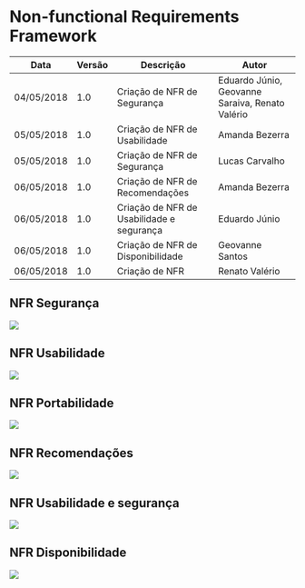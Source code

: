 # Non-functional Requirements Framework

| Data | Versão | Descrição | Autor |
| --- | --- | --- | --- |
| 04/05/2018 | 1.0 | Criação de NFR de Segurança | Eduardo Júnio, Geovanne Saraiva, Renato Valério |
| 05/05/2018 | 1.0 | Criação de NFR de Usabilidade | Amanda Bezerra |
| 05/05/2018 | 1.0 | Criação de NFR de Segurança | Lucas Carvalho |
| 06/05/2018 | 1.0 | Criação de NFR de Recomendações | Amanda Bezerra |
| 06/05/2018 | 1.0 | Criação de NFR de Usabilidade e segurança | Eduardo Júnio |
| 06/05/2018 | 1.0 | Criação de NFR de Disponibilidade | Geovanne Santos |
| 06/05/2018 | 1.0 | Criação de NFR | Renato Valério |





## NFR Segurança
<a href="../nfr-seguranca.jpg"><img src="../nfr-seguranca.jpg"></a>

## NFR Usabilidade
<a href="../nfr-usabilidade.png"><img src="../nfr-usabilidade.png"></a>

## NFR Portabilidade
<a href="../nfr-portabilidade.png"><img src="../nfr-portabilidade.png"></a>

## NFR Recomendações
<a href="../nfr-recomendacao.png"><img src="../nfr-recomendacao.png"></a>

## NFR Usabilidade e segurança
<a href="../NFR.jpeg"><img src="../NFR.jpeg"></a>

## NFR Disponibilidade
<a href="../nfr-Disponibilidade.png"><img src="../nfr-Disponibilidade.png"></a>
